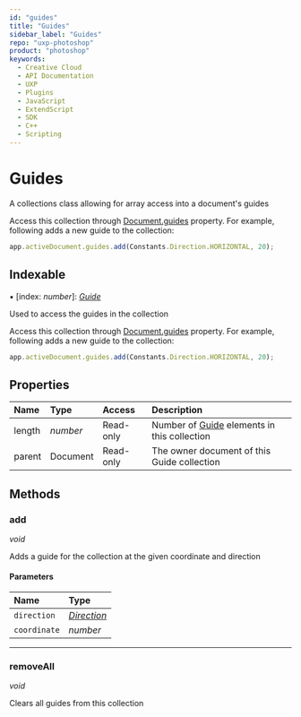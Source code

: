 ```yaml
---
id: "guides"
title: "Guides"
sidebar_label: "Guides"
repo: "uxp-photoshop"
product: "photoshop"
keywords:
  - Creative Cloud
  - API Documentation
  - UXP
  - Plugins
  - JavaScript
  - ExtendScript
  - SDK
  - C++
  - Scripting
---
```


# Guides

A collections class allowing for array access into a document's guides

Access this collection through [Document.guides](/ps_reference/classes/document/#guides) property. For example,
following adds a new guide to the collection:

```javascript
app.activeDocument.guides.add(Constants.Direction.HORIZONTAL, 20);
```

## Indexable

▪ [index: *number*]: [*Guide*](/ps_reference/classes/guide/)

Used to access the guides in the collection

Access this collection through [Document.guides](/ps_reference/classes/document/#guides) property. For example,
following adds a new guide to the collection:

```javascript
app.activeDocument.guides.add(Constants.Direction.HORIZONTAL, 20);
```

## Properties

| Name | Type | Access | Description |
| :------ | :------ | :------ | :------ |
| length | *number* | Read-only | Number of [Guide](/ps_reference/modules/guide/) elements in this collection |
| parent | Document | Read-only | The owner document of this Guide collection |

## Methods

### add

*void*

Adds a guide for the collection at the given coordinate and direction

#### Parameters

| Name | Type |
| :------ | :------ |
| `direction` | [*Direction*](/ps_reference/modules/constants/#direction) |
| `coordinate` | *number* |

___

### removeAll

*void*

Clears all guides from this collection
